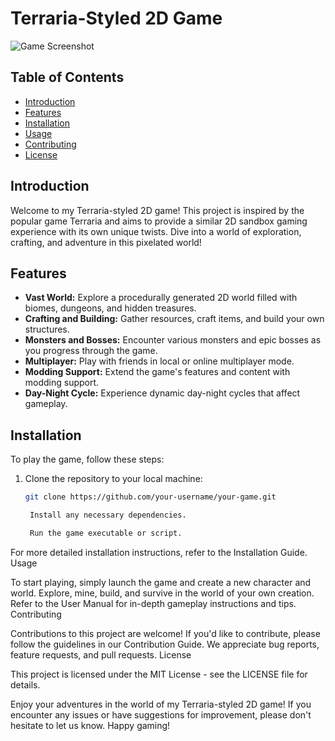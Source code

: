 # Terraria-Styled 2D Game

![Game Screenshot](screenshot.png)

## Table of Contents
- [Introduction](#introduction)
- [Features](#features)
- [Installation](#installation)
- [Usage](#usage)
- [Contributing](#contributing)
- [License](#license)

## Introduction

Welcome to my Terraria-styled 2D game! This project is inspired by the popular game Terraria and aims to provide a similar 2D sandbox gaming experience with its own unique twists. Dive into a world of exploration, crafting, and adventure in this pixelated world!

## Features

- **Vast World:** Explore a procedurally generated 2D world filled with biomes, dungeons, and hidden treasures.
- **Crafting and Building:** Gather resources, craft items, and build your own structures.
- **Monsters and Bosses:** Encounter various monsters and epic bosses as you progress through the game.
- **Multiplayer:** Play with friends in local or online multiplayer mode.
- **Modding Support:** Extend the game's features and content with modding support.
- **Day-Night Cycle:** Experience dynamic day-night cycles that affect gameplay.

## Installation

To play the game, follow these steps:

1. Clone the repository to your local machine:

   ```bash
   git clone https://github.com/your-username/your-game.git

    Install any necessary dependencies.

    Run the game executable or script.

For more detailed installation instructions, refer to the Installation Guide.
Usage

To start playing, simply launch the game and create a new character and world. Explore, mine, build, and survive in the world of your own creation. Refer to the User Manual for in-depth gameplay instructions and tips.
Contributing

Contributions to this project are welcome! If you'd like to contribute, please follow the guidelines in our Contribution Guide. We appreciate bug reports, feature requests, and pull requests.
License

This project is licensed under the MIT License - see the LICENSE file for details.

Enjoy your adventures in the world of my Terraria-styled 2D game! If you encounter any issues or have suggestions for improvement, please don't hesitate to let us know. Happy gaming!
